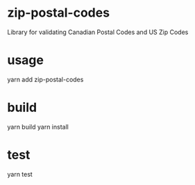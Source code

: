 # zip-postal-codes

Library for validating Canadian Postal Codes and US Zip Codes

# usage

yarn add zip-postal-codes

# build

yarn build
yarn install

# test

yarn test
